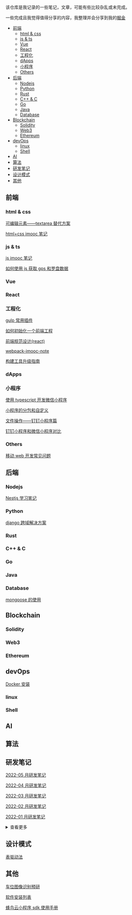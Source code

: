 该仓库是我记录的一些笔记，文章，可能有些比较杂乱或未完成。

一些完成且我觉得值得分享的内容，我整理并会分享到我的[掘金](https://juejin.cn/user/748106242076744/posts)

- [前端](#前端)
  - [html \& css](#html--css)
  - [js \& ts](#js--ts)
  - [Vue](#vue)
  - [React](#react)
  - [工程化](#工程化)
  - [dApps](#dapps)
  - [小程序](#小程序)
  - [Others](#others)
- [后端](#后端)
  - [Nodejs](#nodejs)
  - [Python](#python)
  - [Rust](#rust)
  - [C++ \& C](#c--c)
  - [Go](#go)
  - [Java](#java)
  - [Database](#database)
- [Blockchain](#blockchain)
  - [Solidity](#solidity)
  - [Web3](#web3)
  - [Ethereum](#ethereum)
- [devOps](#devops)
  - [linux](#linux)
  - [Shell](#shell)
- [AI](#ai)
- [算法](#算法)
- [研发笔记](#研发笔记)
- [设计模式](#设计模式)
- [其他](#其他)

## 前端

### html & css

[可编辑元素——textarea 替代方案](docs/front-end/2022/可编辑元素——textarea替代方案.md)

[html+css imooc 笔记](docs/front-end/html+css/html+css-imooc-note.md)

### js & ts

[js imooc 笔记](docs/front-end/js+ts/js-imooc-note.md)

[如何使用 js 获取 gps 和罗盘数据](docs/front-end/js+ts/如何使用js获取gps和罗盘数据.md)

### Vue

### React

### 工程化

[gulp 常用插件](docs/front-end/engineering/gulp常用插件.md)

[如何初始化一个前端工程](docs/front-end/engineering/如何初始化一个前端工程.md)

[前端规范设计(react)](<docs/front-end/engineering/前端规范设计(react).md>)

[webpack-imooc-note](docs/front-end/engineering/webpack-imooc-note.md)

[构建工具升级指南](docs/front-end/engineering/构建工具升级指南.md)

### dApps

### 小程序

[使用 typescript 开发微信小程序](docs/front-end/mini-program/使用typescript开发微信小程序.md)

[小程序的分包和自定义](docs/front-end/mini-program/小程序的分包和自定义tabbar.md)

[文件操作——钉钉小程序篇](docs/front-end/mini-program/文件操作——钉钉小程序篇.md)

[钉钉小程序和微信小程序对比](docs/front-end/mini-program/钉钉小程序和微信小程序对比.md)

### Others

[移动 web 开发常见问题](docs/front-end/移动web开发常见问题.md)

## 后端

### Nodejs

[Nestjs 学习笔记](docs/back-end/Nestjs学习笔记.md)

### Python

[django 跨域解决方案](docs/back-end/django跨域解决方案.md)

### Rust

### C++ & C

### Go

### Java

### Database

[mongoose 的使用](docs/back-end/mongoose的使用.md)

## Blockchain

### Solidity

### Web3

### Ethereum

## devOps

[Docker 安装](docs/devOps/Docker安装.md)

### linux

### Shell

## AI

## 算法

## 研发笔记

[2022-05 月研发笔记](docs/monthly/2022/2022-05月研发笔记.md)

[2022-04 月研发笔记](docs/monthly/2022/2022-04月研发笔记.md)

[2022-03 月研发笔记](docs/monthly/2022/2022-03月研发笔记.md)

[2022-02 月研发笔记](docs/monthly/2022/2022-02月研发笔记.md)

[2022-01 月研发笔记](docs/monthly/2022/2022-01月研发笔记.md)

<details>
<summary>查看更多</summary>

- [2021-12 月研发笔记](docs/monthly/2021/2021-12月研发笔记.md)

- [2021-11 月研发笔记](docs/monthly/2021/2021-11月研发笔记.md)

- [2021-10 月研发笔记](docs/monthly/2021/2021-10月研发笔记.md)

- [2021-09 月研发笔记](docs/monthly/2021/2021-09月研发笔记.md)

</details>

## 设计模式

[表驱动法](docs/design-mode/表驱动法.md)

## 其他

[车位图像识别预研](docs/others/车位图像识别预研.md)

[软件安装列表](docs/others/软件安装列表.md)

[蜂鸟云小程序 sdk 使用手册](docs/others/蜂鸟云小程序sdk使用手册.md)
